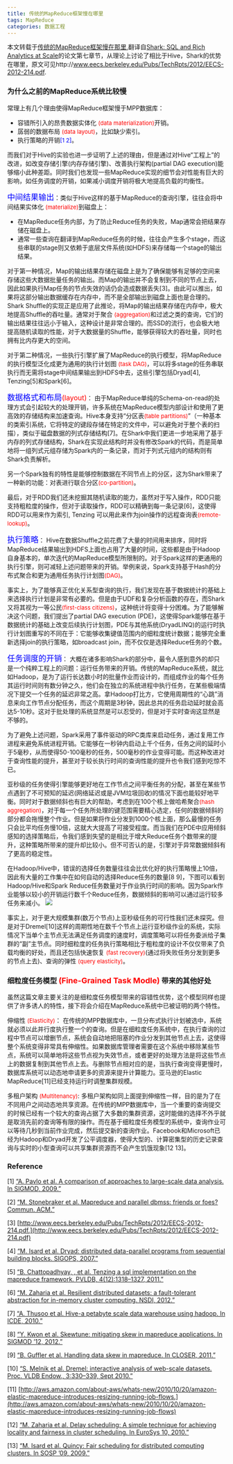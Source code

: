 ```yaml
---
title: 传统的MapReduce框架慢在哪里
tags: MapReduce
categories: 数据工程
---
```


本文转载于[传统的MapReduce框架慢在那里](http://jerryshao.me/2013/04/15/%E4%BC%A0%E7%BB%9F%E7%9A%84MapReduce%E6%A1%86%E6%9E%B6%E6%85%A2%E5%9C%A8%E5%93%AA%E9%87%8C/),翻译自[Shark: SQL and Rich Analytics at Scale](http://shark.cs.berkeley.edu/)的论文第七章节，从理论上讨论了相比于Hive，Shark的优势在哪里，原文可见http://www.eecs.berkeley.edu/Pubs/TechRpts/2012/EECS-2012-214.pdf.

### 为什么之前的MapReduce系统比较慢
常理上有几个理由使得MapReduce框架慢于MPP数据库：

* 容错所引入的昂贵数据实体化 <font color=red size=2>(data materialization)</font>开销。
* 孱弱的数据布局 <font color=red size=2>(data layout)</font>，比如缺少索引。
* 执行策略的开销<font color=blue size=2>[1 2]</font>。

而我们对于Hive的实验也进一步证明了上述的理由，但是通过对Hive“工程上”的改进，如改变存储引擎(内存存储引擎)、改善执行架构(partial DAG execution)能够缩小此种差距。同时我们也发现一些MapReduce实现的细节会对性能有巨大的影响，如任务调度的开销，如果减小调度开销将极大地提高负载的均衡性。

<font color=blue size=4>中间结果输出</font>：类似于Hive这样的基于MapReduce的查询引擎，往往会将中间结果实体化 <font color=red size=2>(materialize)</font>到磁盘上：

* 在MapReduce任务内部，为了防止Reduce任务的失败，Map通常会把结果存储在磁盘上。
* 通常一些查询在翻译到MapReduce任务的时候，往往会产生多个stage，而这些串联的stage则又依赖于底层文件系统(如HDFS)来存储每一个stage的输出结果。

对于第一种情况，Map的输出结果存储在磁盘上是为了确保能够有足够的空间来存储这些大数据批量任务的输出。而Map的输出并不会复制到不同的节点上去，因此如果执行Map任务的节点失效的话仍会造成数据丢失[3]。由此可以推出，如果将这部分输出数据缓存在内存中，而不是全部输出到磁盘上面也是合理的。Shark Shuffle的实现正是应用了此推论，将Map的输出结果存储在内存中，极大地提高Shuffle的吞吐量。通常对于聚合 <font color=red size=2>(aggregation)</font>和过滤之类的查询，它们的输出结果往往远小于输入，这种设计是非常合理的。而SSD的流行，也会极大地提高随机读取的性能，对于大数据量的Shuffle，能够获得较大的吞吐量，同时也拥有比内存更大的空间。

<!-- More -->

对于第二种情况，一些执行引擎扩展了MapReduce的执行模型，将MapReduce的执行模型泛化成更为通用的执行计划图 <font color=red size=2>(task DAG)</font>，可以将多stage的任务串联执行而无需将stage中间结果输出到HDFS中去，这些引擎包括Dryad[4], Tenzing[5]和Spark[6]。

<font color=blue size=4>数据格式和布局</font><font color=red size=3>(layout)</font>： 由于MapReduce单纯的Schema-on-read的处理方式会引起较大的处理开销，许多系统在MapReduce模型内部设计和使用了更高效的存储结构来加速查询。Hive本身支持“分区表<font color=red size=2>(table partitions)</font>”（一种基本的类索引系统，它将特定的键段存储在特定的文件中，可以避免对于整个表的扫描），类似于磁盘数据的列式存储结构[7]。在Shark中我们更进一步地采用了基于内存的列式存储结构，Shark在实现此结构时并没有修改Spark的代码，而是简单地将一组列式元组存储为Spark内的一条记录，而对于列式元组内的结构则有Shark负责解析。

另一个Spark独有的特性是能够控制数据在不同节点上的分区，这为Shark带来了一种新的功能：对表进行联合分区<font color=red size=2>(co-partition)</font>。

最后，对于RDD我们还未挖掘其随机读取的能力，虽然对于写入操作，RDD只能支持粗粒度的操作，但对于读取操作，RDD可以精确到每一条记录[6]，这使得RDD可以用来作为索引, Tenzing 可以用此来作为join操作的远程查询表<font color=red size=2>(remote-lookup)</font>。

<font color=blue size=4>执行策略</font>： Hive在数据Shuffle之前花费了大量的时间用来排序，同时将MapReduce结果输出到HDFS上面也占用了大量的时间，这些都是由于Hadoop自身基本的，单次迭代的MapReduce模型所限制的。对于Spark这样的更通用的执行引擎，则可减轻上述问题带来的开销。举例来说，Spark支持基于Hash的分布式聚合和更为通用任务执行计划图<font color=red size=2>(DAG)</font>。

事实上，为了能够真正优化关系型查询的执行，我们发现在基于数据统计的基础上来选择执行计划是非常有必要的。但是由于UDF和复杂分析函数的存在，而Shark又将其视为一等公民<font color=red size=2>(first-class citizens)</font>，这种统计将变得十分困难。为了能够解决这个问题，我们提出了partial DAG execution (PDE)，这使得Spark能够在基于数据统计的基础上改变后续执行计划图，PDE与其他系统(DryadLINQ)的运行时执行计划图重写的不同在于：它能够收集键值范围内的细粒度统计数据；能够完全重新选择join的执行策略，如broadcast join，而不仅仅是选择Reduce任务的个数。

<font color=blue size=4>任务调度的开销</font>： 大概在诸多影响Shark的部分中，最令人感到意外的却只是一个纯粹工程上的问题：运行任务带来的开销。传统的MapReduce系统，就比如Hadoop，是为了运行长达数小时的批量作业而设计的，而组成作业的每个任务其运行时间则有数分钟之久，他们会在独立的系统进程中执行任务，在某些极端情况下提交一个任务的延迟非常之高。拿Hadoop打比方，它使用周期性的“心跳”消息来向工作节点分配任务，而这个周期是3秒钟，因此总共的任务启动延时就会高达5-10秒。这对于批处理的系统显然是可以忍受的，但是对于实时查询这显然是不够的。

为了避免上述问题，Spark采用了事件驱动的RPC类库来启动任务，通过复用工作进程来避免系统进程开销。它能够在一秒钟内启动上千个任务，任务之间的延时小于5毫秒，从而使得50-100毫秒的任务，500毫秒的作业变得可能。而这种改进对于查询性能的提升，甚至对于较长执行时间的查询性能的提升也令我们感到吃惊不已。

亚秒级的任务使得引擎能够更好地在工作节点之间平衡任务的分配，甚至在某些节点遇到了不可预知的延迟(网络延迟或是JVM垃圾回收)的情况下面也能较好地平衡。同时对于数据倾斜也有巨大的帮助，考虑到在100个核上做哈希聚合<font color=red size=2>(hash aggregation)</font>，对于每一个任务所处理的键范围需要精心选定，任何的数据倾斜的部分都会拖慢整个作业。但是如果将作业分发到1000个核上面，那么最慢的任务只会比平均任务慢10倍，这就大大提高了可接受程度。而当我们在PDE中应用倾斜感知的选择策略后，令我们感到失望的是相比于增大Reduce任务个数带来的提升，这种策略所带来的提升却比较小。但不可否认的是，引擎对于异常数据倾斜有了更高的稳定性。

在Hadoop/Hive中，错误的选择任务数量往往会比优化好的执行策略慢上10倍，因此有大量的工作集中在如何自动的选择Reduce任务的数量[8 9]，下图可以看到Hadoop/Hive和Spark Reduce任务数量对于作业执行时间的影响。因为Spark作业能够以较小的开销运行数千个Reduce任务，数据倾斜的影响可以通过运行较多任务来减小。
![](https://hexo-1256892004.cos.ap-beijing.myqcloud.com/why-MR-slow/tasks.png)

事实上，对于更大规模集群(数万个节点)上亚秒级任务的可行性我们还未探究。但是对于Dremel[10]这样的周期性地在数千个节点上运行亚秒级作业的系统，实际情况下当单个主节点无法满足任务调度的速度时，调度策略可以将任务委派给子集群的“副”主节点。同时细粒度的任务执行策略相比于粗粒度的设计不仅仅带来了负载均衡的好处，而且还包括快速恢复 <font color=red size=2>(fast recovery)</font>(通过将失败任务分发到更多的节点上去)、查询的弹性 <font color=red size=2>(query elasticity)</font>。

### 细粒度任务模型 <font color=red size=4>(Fine-Grained Task Modle)</font> 带来的其他好处
虽然这篇文章主要关注的是细粒度任务模型带来的容错性优势，这个模型同样也提供了许多诱人的特性，接下将会介绍在MapReduce系统中已被证明的两个特性。

伸缩性 <font color=red size=2>(Elasticity)</font>： 在传统的MPP数据库中，一旦分布式执行计划被选中，系统就必须以此并行度执行整一个的查询。但是在细粒度任务系统中，在执行查询的过程中节点可以增删节点，系统会自动地把阻塞的作业分发到其他节点上去，这使得整个系统变得非常具有伸缩性。如果数据库管理者需要在这个系统中移除某些节点，系统可以简单地将这些节点视为失效节点，或者更好的处理方法是将这些节点上的数据复制到其他节点上去。与删除节点相对应的是，当执行查询变得更慢时，数据库系统可以动态地申请更多的资源来提升计算能力。亚马逊的Elastic MapReduce[11]已经支持运行时调整集群规模。

多租户架构 <font color=red size=2>(Multitenancy)</font>: 多租户架构如同上面提到伸缩性一样，目的是为了在不同用户之间动态地共享资源。在传统的MPP数据库中，当一个重要的查询提交的时候已经有一个较大的查询占据了大多数的集群资源，这时能做的选择不外乎就是取消先前的查询等有限的操作。而在基于细粒度任务模型的系统中，查询作业可以等待几秒到当前作业完成，然后提交新的查询作业。Facebook和Microsoft已经为Hadoop和Dryad开发了公平调度器，使得大型的、计算密集型的历史记录查询与实时的小型查询可以共享集群资源而不会产生饥饿现象[12 13]。

### Reference
[1] [“A. Pavlo et al. A comparison of approaches to large-scale data analysis. In SIGMOD, 2009.”](http://www.cse.nd.edu/~dthain/courses/cse598z/spring2010/benchmarks-sigmod09.pdf)

[2] [“M. Stonebraker et al. Mapreduce and parallel dbmss: friends or foes? Commun. ACM.”](http://cs.brown.edu/~pavlo/presentations/mapreduce-pavlo09.pdf)

[3] [http://www.eecs.berkeley.edu/Pubs/TechRpts/2012/EECS-2012-214.pdf.](http://www.eecs.berkeley.edu/Pubs/TechRpts/2012/EECS-2012-214.pdf)

[4] [“M. Isard et al. Dryad: distributed data-parallel programs from sequential building blocks. SIGOPS, 2007.”](https://www.cs.cmu.edu/afs/cs.cmu.edu/Web/People/15712/papers/isard07.pdf)

[5] [“B. Chattopadhyay, , et al. Tenzing a sql implementation on the mapreduce framework. PVLDB, 4(12):1318–1327, 2011.”](http://static.googleusercontent.com/external_content/untrusted_dlcp/research.google.com/zh-CN//pubs/archive/37200.pdf)

[6] [“M. Zaharia et al. Resilient distributed datasets: a fault-tolerant abstraction for in-memory cluster computing. NSDI, 2012.”](http://www.cs.berkeley.edu/~matei/papers/2011/tr_spark.pdf)

[7] [“A. Thusoo et al. Hive-a petabyte scale data warehouse using hadoop. In ICDE, 2010.”](http://www.facebook.com/note.php?note_id=89508453919)

[8] [“Y. Kwon et al. Skewtune: mitigating skew in mapreduce applications. In SIGMOD ’12, 2012.”](http://nuage.cs.washington.edu/pubs/sigmod2012-kwon-correct.pdf)

[9] [“B. Guffler et al. Handling data skew in mapreduce. In CLOSER, 2011.”](http://www-db.in.tum.de/research/publications/conferences/closer2011-100.pdf)

[10] [“S. Melnik et al. Dremel: interactive analysis of web-scale datasets. Proc. VLDB Endow., 3:330–339, Sept 2010.”](http://static.googleusercontent.com/external_content/untrusted_dlcp/research.google.com/zh-CN//pubs/archive/36632.pdf)

[11] [http://aws.amazon.com/about-aws/whats-new/2010/10/20/amazon-elastic-mapreduce-introduces-resizing-running-job-flows.](http://aws.amazon.com/about-aws/whats-new/2010/10/20/amazon-elastic-mapreduce-introduces-resizing-running-job-flows)

[12] [“M. Zaharia et al. Delay scheduling: A simple technique for achieving locality and fairness in cluster scheduling. In EuroSys 10, 2010.”](http://www.cs.berkeley.edu/~matei/papers/2010/eurosys_delay_scheduling.pdf)

[13] [“M. Isard et al. Quincy: Fair scheduling for distributed computing clusters. In SOSP ’09, 2009.”](http://www.sigops.org/sosp/sosp09/papers/isard-sosp09.pdf)
